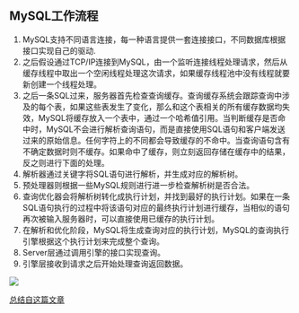 <!--
 * @Description: 
 * @Author: Alone
 * @Date: 2022-05-08 12:03:18
 * @LastEditors: Alone
 * @LastEditTime: 2022-05-08 12:05:48
-->
## MySQL工作流程

1. MySQL支持不同语言连接，每一种语言提供一套连接接口，不同数据库根据接口实现自己的驱动.
2. 之后假设通过TCP/IP连接到MySQL，由一个监听连接线程处理请求，然后从缓存线程中取出一个空闲线程处理这次请求，如果缓存线程池中没有线程就要新创建一个线程处理。
3. 之后一条SQL过来，服务器首先检查查询缓存。查询缓存系统会跟踪查询中涉及的每个表，如果这些表发生了变化，那么和这个表相关的所有缓存数据均失效，MySQL将缓存放入一个表中，通过一个哈希值引用。当判断缓存是否命中时，MySQL不会进行解析查询语句，而是直接使用SQL语句和客户端发送过来的原始信息。任何字符上的不同都会导致缓存的不命中。当查询语句含有不确定数据时则不缓存。如果命中了缓存，则立刻返回存储在缓存中的结果，反之则进行下面的处理。
4. 解析器通过关键字将SQL语句进行解析，并生成对应的解析树。
5. 预处理器则根据一些MySQL规则进行进一步检查解析树是否合法。
6. 查询优化器会将解析树转化成执行计划，并找到最好的执行计划。如果在一条SQL语句执行的过程中将该语句对应的最终执行计划进行缓存，当相似的语句再次被输入服务器时，可以直接使用已缓存的执行计划。
7. 在解析和优化阶段，MySQL将生成查询对应的执行计划，MySQL的查询执行引擎根据这个执行计划来完成整个查询。
8. Server层通过调用引擎的接口实现查询。
9. 引擎层接收到请求之后开始处理查询返回数据。

![](https://p1-jj.byteimg.com/tos-cn-i-t2oaga2asx/gold-user-assets/2018/8/12/1652e56415e9a6f4~tplv-t2oaga2asx-zoom-in-crop-mark:1304:0:0:0.awebp)

[总结自这篇文章](https://juejin.cn/post/6844903655439597582)